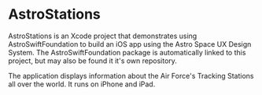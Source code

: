# AstroStations
AstroStations is an Xcode project that demonstrates using AstroSwiftFoundation to build an iOS app using the Astro Space UX Design System. The AstroSwiftFoundation package is automatically linked to this project, but may also be found it it's own repository.

The application displays information about the Air Force's Tracking Stations all over the world. It runs on iPhone and iPad.

